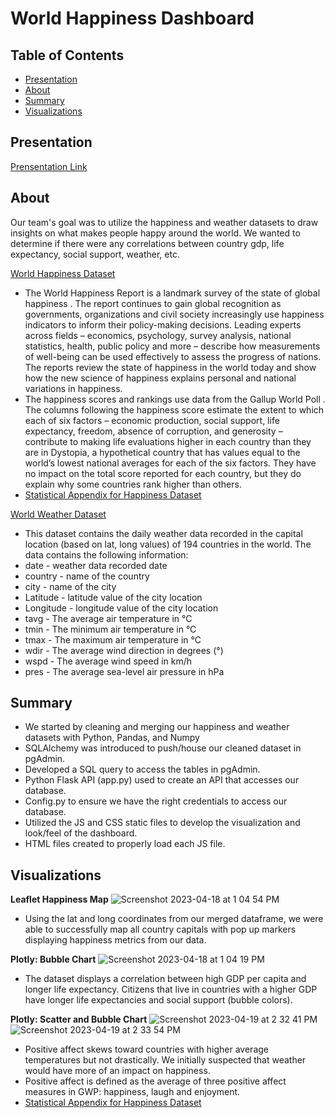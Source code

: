 # World Happiness Dashboard

## Table of Contents

- [Presentation](#presentation)
- [About](#about)
- [Summary](#summary)
- [Visualizations](#visualizations)

## Presentation
[Prensentation Link](https://docs.google.com/presentation/d/1eb7Te0I8TU6Q_jBT9F4Fd7AI6qlN6L8rRtMT3MaH9Ys/edit?usp=sharing)

## About

Our team's goal was to utilize the happiness and weather datasets to draw insights on what makes people happy around the world. We wanted to determine if there were any correlations between country gdp, life expectancy, social support, weather, etc.

[World Happiness Dataset](https://www.kaggle.com/datasets/ajaypalsinghlo/world-happiness-report-2021)
- The World Happiness Report is a landmark survey of the state of global happiness . The report continues to gain global recognition as governments, organizations and civil society increasingly use happiness indicators to inform their policy-making decisions. Leading experts across fields – economics, psychology, survey analysis, national statistics, health, public policy and more – describe how measurements of well-being can be used effectively to assess the progress of nations. The reports review the state of happiness in the world today and show how the new science of happiness explains personal and national variations in happiness.
- The happiness scores and rankings use data from the Gallup World Poll . The columns following the happiness score estimate the extent to which each of six factors – economic production, social support, life expectancy, freedom, absence of corruption, and generosity – contribute to making life evaluations higher in each country than they are in Dystopia, a hypothetical country that has values equal to the world’s lowest national averages for each of the six factors. They have no impact on the total score reported for each country, but they do explain why some countries rank higher than others.
- [Statistical Appendix for Happiness Dataset](https://happiness-report.s3.amazonaws.com/2021/Appendix1WHR2021C2.pdf)

[World Weather Dataset](https://www.kaggle.com/datasets/balabaskar/historical-weather-data-of-all-country-capitals)
- This dataset contains the daily weather data recorded in the capital location (based on lat, long values) of 194 countries in the world. The data contains the following information:
- date - weather data recorded date
- country - name of the country
- city - name of the city
- Latitude - latitude value of the city location
- Longitude - longitude value of the city location
- tavg - The average air temperature in °C
- tmin - The minimum air temperature in °C
- tmax - The maximum air temperature in °C
- wdir - The average wind direction in degrees (°)
- wspd - The average wind speed in km/h
- pres - The average sea-level air pressure in hPa


## Summary
- We started by cleaning and merging our happiness and weather datasets with Python, Pandas, and Numpy
- SQLAlchemy was introduced to push/house our cleaned dataset in pgAdmin.
- Developed a SQL query to access the tables in pgAdmin.
- Python Flask API (app.py) used to create an API that accesses our database. 
- Config.py to ensure we have the right credentials to access our database. 
- Utilized the JS and CSS static files to develop the visualization and look/feel of the dashboard. 
- HTML files created to properly load each JS file. 

## Visualizations
**Leaflet Happiness Map**
![Screenshot 2023-04-18 at 1 04 54 PM](https://user-images.githubusercontent.com/10196762/232851914-0ebbe30a-3424-48e2-b8b0-66324a8567ca.png)
- Using the lat and long coordinates from our merged dataframe, we were able to successfully map all country capitals with pop up markers displaying happiness metrics from our data. 

**Plotly: Bubble Chart**
![Screenshot 2023-04-18 at 1 04 19 PM](https://user-images.githubusercontent.com/10196762/232851848-e101ea6d-aa74-4185-b190-f04fe92751dd.png)
- The dataset displays a correlation between high GDP per capita and longer life expectancy. Citizens that live in countries with a higher GDP have longer life expectancies and social support (bubble colors). 

**Plotly: Scatter and Bubble Chart**
![Screenshot 2023-04-19 at 2 32 41 PM](https://user-images.githubusercontent.com/10196762/233169716-f61cdfb9-7b20-4e9a-bb52-8d779afa0304.png)
![Screenshot 2023-04-19 at 2 33 54 PM](https://user-images.githubusercontent.com/10196762/233169730-ade56619-fd29-4df5-945b-8e5fde125d78.png)
- Positive affect skews toward countries with higher average temperatures but not drastically. We initially suspected that weather would have more of an impact on happiness. 
- Positive affect is defined as the average of three positive affect measures in GWP: happiness, laugh and enjoyment. 
- [Statistical Appendix for Happiness Dataset](https://happiness-report.s3.amazonaws.com/2021/Appendix1WHR2021C2.pdf)

